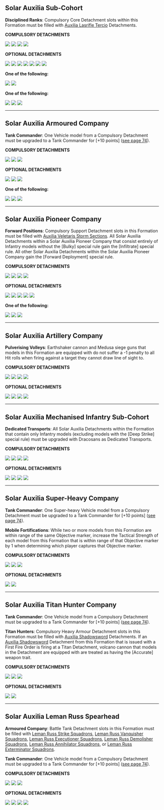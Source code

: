 ## Solar Auxilia Sub-Cohort

**Disciplined Ranks**: Compulsory Core Detachment slots within this Formation must be filled with [Auxilia Lasrifle Tercio](detachments.md#auxilia-lasrifle-tercio-30-points) Detachments.

**COMPULSORY DETACHMENTS**

[![](../../media/factions/solar_auxilia/compulsory_hq.jpg)](detachments.md#hq-detachments) [![](../../media/factions/solar_auxilia/compulsory_support.jpg)](detachments.md#support-detachments) [![](../../media/factions/solar_auxilia/compulsory_auxilia_lasrifle.jpg)](detachments.md#auxilia-lasrifle-tercio-30-points) [![](../../media/factions/solar_auxilia/compulsory_auxilia_lasrifle.jpg)](detachments.md#auxilia-lasrifle-tercio-30-points)

**OPTIONAL DETACHMENTS**

[![](../../media/factions/solar_auxilia/optional_transport.jpg)](detachments.md#transport-detachments) [![](../../media/factions/solar_auxilia/optional_transport.jpg)](detachments.md#transport-detachments) [![](../../media/factions/solar_auxilia/optional_transport.jpg)](detachments.md#transport-detachments) [![](../../media/factions/solar_auxilia/optional_support.jpg)](detachments.md#support-detachments) [![](../../media/factions/solar_auxilia/optional_support.jpg)](detachments.md#support-detachments) [![](../../media/factions/solar_auxilia/optional_battle_tank.jpg)](detachments.md#battle-tank-detachments) [![](../../media/factions/solar_auxilia/optional_core.jpg)](detachments.md#core-detachments)

**One of the following:**

![](../../media/factions/solar_auxilia/optional_light_armour.jpg) [![](../../media/factions/solar_auxilia/optional_vanguard.jpg)](detachments.md#vanguard-detachments)

**One of the following:**

[![](../../media/factions/solar_auxilia/optional_artillery.jpg)](detachments.md#artillery-detachments) [![](../../media/factions/solar_auxilia/optional_battle_tank.jpg)](detachments.md#battle-tank-detachments) [![](../../media/factions/solar_auxilia/optional_air_support.jpg)](detachments.md#air-support-detachments)

---

## Solar Auxilia Armoured Company

**Tank Commander**: One Vehicle model from a Compulsory Detachment must be upgraded to a Tank Commander for [+10 points] ([see page 74](index.md#tank-commander)).

**COMPULSORY DETACHMENTS**

[![](../../media/factions/solar_auxilia/compulsory_battle_tank.jpg)](detachments.md#battle-tank-detachments) [![](../../media/factions/solar_auxilia/compulsory_battle_tank.jpg)](detachments.md#battle-tank-detachments) [![](../../media/factions/solar_auxilia/compulsory_heavy_armour.jpg)](detachments.md#heavy-armour-detachments)

**OPTIONAL DETACHMENTS**

[![](../../media/factions/solar_auxilia/optional_battle_tank.jpg)](detachments.md#battle-tank-detachments) [![](../../media/factions/solar_auxilia/optional_battle_tank.jpg)](detachments.md#battle-tank-detachments) [![](../../media/factions/solar_auxilia/optional_heavy_armour.jpg)](detachments.md#heavy-armour-detachments)

**One of the following:**

[![](../../media/factions/solar_auxilia/optional_battle_tank.jpg)](detachments.md#battle-tank-detachments) [![](../../media/factions/solar_auxilia/optional_artillery.jpg)](detachments.md#artillery-detachments) [![](../../media/factions/solar_auxilia/optional_air_support.jpg)](detachments.md#air-support-detachments)

---

## Solar Auxilia Pioneer Company

**Forward Positions**: Compulsory Support Detachment slots in this Formation must be filled with [Auxilia Veletaris Storm Sections](detachments.md#auxilia-veletaris-storm-section-40-points). All Solar Auxilia Detachments within a Solar Auxilia Pioneer Company that consist entirely of Infantry models without the [Bulky] special rule gain the [Infiltrate] special rule. All other Solar Auxilia Detachments within the Solar Auxilia Pioneer Company gain the [Forward Deployment] special rule.

**COMPULSORY DETACHMENTS**

[![](../../media/factions/solar_auxilia/compulsory_hq.jpg)](detachments.md#hq-detachments) [![](../../media/factions/solar_auxilia/compulsory_bastion.jpg)](detachments.md#bastion-detachments) [![](../../media/factions/solar_auxilia/compulsory_storm_section.jpg)](detachments.md#auxilia-veletaris-storm-section-40-points) [![](../../media/factions/solar_auxilia/compulsory_bastion.jpg)](detachments.md#bastion-detachments)

**OPTIONAL DETACHMENTS**

[![](../../media/factions/solar_auxilia/optional_support.jpg)](detachments.md#support-detachments) [![](../../media/factions/solar_auxilia/optional_core.jpg)](detachments.md#core-detachments) [![](../../media/factions/solar_auxilia/optional_air_support.jpg)](detachments.md#air-support-detachments) [![](../../media/factions/solar_auxilia/optional_vanguard.jpg)](detachments.md#vanguard-detachments) [![](../../media/factions/solar_auxilia/optional_vanguard.jpg)](detachments.md#vanguard-detachments)

**One of the following:**

[![](../../media/factions/solar_auxilia/optional_battle_tank.jpg)](detachments.md#battle-tank-detachments) [![](../../media/factions/solar_auxilia/optional_artillery.jpg)](detachments.md#artillery-detachments) [![](../../media/factions/solar_auxilia/optional_air_support.jpg)](detachments.md#air-support-detachments)

---

## Solar Auxilia Artillery Company

**Pulverising Volleys**: Earthshaker cannon and Medusa siege guns that models in this Formation are equipped with do not suffer a -1 penalty to all Hit rolls when firing against a target they cannot draw line of sight to.

**COMPULSORY DETACHMENTS**

[![](../../media/factions/solar_auxilia/compulsory_hq.jpg)](detachments.md#hq-detachments) [![](../../media/factions/solar_auxilia/compulsory_artillery.jpg)](detachments.md#artillery-detachments) [![](../../media/factions/solar_auxilia/compulsory_artillery.jpg)](detachments.md#artillery-detachments) [![](../../media/factions/solar_auxilia/compulsory_artillery.jpg)](detachments.md#artillery-detachments)

**OPTIONAL DETACHMENTS**

[![](../../media/factions/solar_auxilia/optional_support.jpg)](detachments.md#support-detachments) [![](../../media/factions/solar_auxilia/optional_support.jpg)](detachments.md#support-detachments) [![](../../media/factions/solar_auxilia/optional_bastion.jpg)](detachments.md#bastion-detachments) [![](../../media/factions/solar_auxilia/optional_bastion.jpg)](detachments.md#bastion-detachments)

---

## Solar Auxilia Mechanised Infantry Sub-Cohort

**Dedicated Transports**: All Solar Auxilia Detachments within the Formation that contain only Infantry models (excluding models with the [Deep Strike] special rule) must be upgraded with Dracosans as Dedicated Transports.

**COMPULSORY DETACHMENTS**

[![](../../media/factions/solar_auxilia/compulsory_hq.jpg)](detachments.md#hq-detachments) [![](../../media/factions/solar_auxilia/compulsory_support.jpg)](detachments.md#support-detachments) [![](../../media/factions/solar_auxilia/compulsory_core.jpg)](detachments.md#core-detachments) [![](../../media/factions/solar_auxilia/compulsory_core.jpg)](detachments.md#core-detachments)

**OPTIONAL DETACHMENTS**

[![](../../media/factions/solar_auxilia/optional_vanguard.jpg)](detachments.md#vanguard-detachments) [![](../../media/factions/solar_auxilia/optional_vanguard.jpg)](detachments.md#vanguard-detachments) [![](../../media/factions/solar_auxilia/optional_air_support.jpg)](detachments.md#air-support-detachments) [![](../../media/factions/solar_auxilia/optional_support.jpg)](detachments.md#support-detachments)

---

## Solar Auxilia Super-Heavy Company

**Tank Commander**: One Super-heavy Vehicle model from a Compulsory Detachment must be upgraded to a Tank Commander for [+10 points] ([see page 74](index.md#tank-commander)).

**Mobile Fortifications**: While two or more models from this Formation are within range of the same Objective marker, increase the Tactical Strength of each model from this Formation that is within range of that Objective marker by 1 when determining which player captures that Objective marker.

**COMPULSORY DETACHMENTS**

[![](../../media/factions/solar_auxilia/compulsory_heavy_armour.jpg)](detachments.md#heavy-armour-detachments) [![](../../media/factions/solar_auxilia/compulsory_heavy_armour.jpg)](detachments.md#heavy-armour-detachments) [![](../../media/factions/solar_auxilia/compulsory_heavy_armour.jpg)](detachments.md#heavy-armour-detachments)

**OPTIONAL DETACHMENTS**

[![](../../media/factions/solar_auxilia/optional_heavy_armour.jpg)](detachments.md#heavy-armour-detachments) [![](../../media/factions/solar_auxilia/optional_heavy_armour.jpg)](detachments.md#heavy-armour-detachments)

---

## Solar Auxilia Titan Hunter Company

**Tank Commander**: One Vehicle model from a Compulsory Detachment must be upgraded to a Tank Commander for [+10 points] ([see page 74](index.md#tank-commander)).

**Titan Hunters**: Compulsory Heavy Armour Detachment slots in this Formation must be filled with [Auxilia Shadowsword](detachments.md#auxilia-shadowsword-squadron-140-points) Detachments. If an [Auxilia Shadowsword](detachments.md#auxilia-shadowsword-squadron-140-points) Detachment from this Formation that is issued with a First Fire Order is firing at a Titan Detachment, volcano cannon that models in the Detachment are equipped with are treated as having the [Accurate] weapon trait.

**COMPULSORY DETACHMENTS**

[![](../../media/factions/solar_auxilia/compulsory_shadowsword.jpg)](detachments.md#auxilia-shadowsword-squadron-140-points) [![](../../media/factions/solar_auxilia/compulsory_shadowsword.jpg)](detachments.md#auxilia-shadowsword-squadron-140-points) [![](../../media/factions/solar_auxilia/compulsory_shadowsword.jpg)](detachments.md#auxilia-shadowsword-squadron-140-points)

**OPTIONAL DETACHMENTS**

[![](../../media/factions/solar_auxilia/optional_heavy_armour.jpg)](detachments.md#heavy-armour-detachments) [![](../../media/factions/solar_auxilia/optional_heavy_armour.jpg)](detachments.md#heavy-armour-detachments)

---

## Solar Auxilia Leman Russ Spearhead

**Armoured Company**: Battle Tank Detachment slots in this Formation must be filled with [Leman Russ Strike Squadrons](detachments.md#leman-russ-strike-squadron-175-points), [Leman Russ Vanquisher Squadrons](detachments.md#leman-russ-vanquisher-squadron-175-points), [Leman Russ Executioner Squadrons](detachments.md#leman-russ-executioner-squadron-175-points), [Leman Russ Demolisher Squadrons](detachments.md#leman-russ-demolisher-squadron-175-points), [Leman Russ Annihilator Squadrons](detachments.md#leman-russ-annihilator-squadron-175-points), or [Leman Russ Exterminator Squadrons](detachments.md#leman-russ-exterminator-squadron-175-points).

**Tank Commander**: One Vehicle model from a Compulsory Detachment must be upgraded to a Tank Commander for [+10 points] ([see page 74](index.md#tank-commander)).

**COMPULSORY DETACHMENTS**

[![](../../media/factions/solar_auxilia/compulsory_leman_russ.jpg)](detachments.md#battle-tank-detachments) [![](../../media/factions/solar_auxilia/compulsory_leman_russ.jpg)](detachments.md#battle-tank-detachments) [![](../../media/factions/solar_auxilia/compulsory_leman_russ.jpg)](detachments.md#battle-tank-detachments)

**OPTIONAL DETACHMENTS**

![](../../media/factions/solar_auxilia/optional_light_armour.jpg) [![](../../media/factions/solar_auxilia/optional_battle_tank.jpg)](detachments.md#battle-tank-detachments) [![](../../media/factions/solar_auxilia/optional_heavy_armour.jpg)](detachments.md#heavy-armour-detachments) [![](../../media/factions/solar_auxilia/optional_air_support.jpg)](detachments.md#air-support-detachments)
